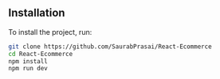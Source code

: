 ## Installation

To install the project, run:
```bash
git clone https://github.com/SaurabPrasai/React-Ecommerce
cd React-Ecommerce
npm install
npm run dev
